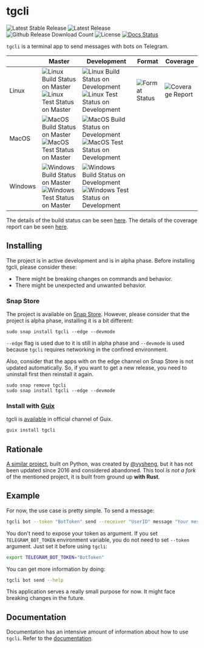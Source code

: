 # tgcli

![Latest Stable Release][stable_version_badge]
![Latest Release][latest_version_badge]
![Github Release Download Count][github_download_counter_badge]
![License][license_badge]
[![Docs Status][badge_docs]][docs_url]

`tgcli` is a terminal app to send messages with bots on Telegram.

[docs_url]: https://tgcli.readthedocs.io

[stable_version_badge]: https://img.shields.io/github/v/release/erayerdin/tgcli?label=stable&style=flat-square
[latest_version_badge]: https://img.shields.io/github/v/release/erayerdin/tgcli?include_prereleases&label=latest&style=flat-square
[github_download_counter_badge]: https://img.shields.io/github/downloads/erayerdin/tgcli/total?logo=github&style=flat-square
[license_badge]: https://img.shields.io/badge/license-Apache--2.0-lightgrey?style=flat-square
[badge_docs]: https://img.shields.io/readthedocs/tgcli?style=flat-square


|         | Master                                                                                                                                  | Development                                                                                                                                                 | Format                         | Coverage                           |
| ------- | --------------------------------------------------------------------------------------------------------------------------------------- | ----------------------------------------------------------------------------------------------------------------------------------------------------------- | ------------------------------ | ---------------------------------- |
| Linux   | ![Linux Build Status on Master][linux_build_status_master_badge] ![Linux Test Status on Master][linux_test_status_master_badge]         | ![Linux Build Status on Development][linux_build_status_development_badge] ![Linux Test Status on Development][linux_test_status_development_badge]         | ![Format Status][format_badge] | ![Coverage Report][coverage_badge] |
| MacOS   | ![MacOS Build Status on Master][macos_build_status_master_badge] ![MacOS Test Status on Master][macos_test_status_master_badge]         | ![MacOS Build Status on Development][macos_build_status_development_badge] ![MacOS Test Status on Development][macos_test_status_development_badge]         |                                |                                    |
| Windows | ![Windows Build Status on Master][windows_build_status_master_badge] ![Windows Test Status on Master][windows_test_status_master_badge] | ![Windows Build Status on Development][windows_build_status_development_badge] ![Windows Test Status on Development][windows_test_status_development_badge] |                                |                                    |

The details of the build status can be seen [here][build_url]. The details of the coverage report can be seen [here][coverage_url].

[build_url]: https://github.com/erayerdin/tgcli/actions
[coverage_url]: https://coveralls.io/github/erayerdin/tgcli

<!-- Linux Badges -->

[linux_build_status_master_badge]: https://img.shields.io/github/workflow/status/erayerdin/tgcli/build_linux/master?logo=linux&logoColor=white&style=flat-square
[linux_build_status_development_badge]: https://img.shields.io/github/workflow/status/erayerdin/tgcli/build_linux/development?logo=linux&logoColor=white&style=flat-square

[linux_test_status_master_badge]: https://img.shields.io/github/workflow/status/erayerdin/tgcli/build_linux/master?label=test&logo=linux&logoColor=white&style=flat-square
[linux_test_status_development_badge]: https://img.shields.io/github/workflow/status/erayerdin/tgcli/build_linux/development?label=test&logo=linux&logoColor=white&style=flat-square

<!-- MacOS Badges -->

[macos_build_status_master_badge]: https://img.shields.io/github/workflow/status/erayerdin/tgcli/build_macos/master?logo=apple&logoColor=white&style=flat-square
[macos_build_status_development_badge]: https://img.shields.io/github/workflow/status/erayerdin/tgcli/build_macos/development?logo=apple&logoColor=white&style=flat-square

[macos_test_status_master_badge]: https://img.shields.io/github/workflow/status/erayerdin/tgcli/build_macos/master?label=test&logo=apple&logoColor=white&style=flat-square
[macos_test_status_development_badge]: https://img.shields.io/github/workflow/status/erayerdin/tgcli/build_macos/development?label=test&logo=apple&logoColor=white&style=flat-square

<!-- Windows Badges -->

[windows_build_status_master_badge]: https://img.shields.io/github/workflow/status/erayerdin/tgcli/build_windows/master?logo=windows&logoColor=white&style=flat-square
[windows_build_status_development_badge]: https://img.shields.io/github/workflow/status/erayerdin/tgcli/build_windows/development?logo=windows&logoColor=white&style=flat-square

[windows_test_status_master_badge]: https://img.shields.io/github/workflow/status/erayerdin/tgcli/build_windows/master?label=test&logo=windows&logoColor=white&style=flat-square
[windows_test_status_development_badge]: https://img.shields.io/github/workflow/status/erayerdin/tgcli/build_windows/development?label=test&logo=windows&logoColor=white&style=flat-square

<!-- Miscellaneous Badges -->

[format_badge]: https://img.shields.io/github/workflow/status/erayerdin/tgcli/format/master?label=format&logo=linux&logoColor=white&style=flat-square
[coverage_badge]: https://img.shields.io/coveralls/github/erayerdin/tgcli/master?logo=linux&logoColor=white&style=flat-square

## Installing

The project is in active development and is in alpha phase. Before installing tgcli, please consider these:

 - There might be breaking changes on commands and behavior.
 - There might be unexpected and unwanted behavior.

### Snap Store

The project is available on [Snap Store](https://snapcraft.io/tgcli). However, please consider that the project is alpha phase, installing it is a bit different:

```
sudo snap install tgcli --edge --devmode
```

`--edge` flag is used due to it is still in alpha phase and `--devmode` is used because `tgcli` requires networking in the confined environment.

Also, consider that the apps with on the edge channel on Snap Store is not updated automatically. So, if you want to get a new release, you need to uninstall first then reinstall it again.

```
sudo snap remove tgcli
sudo snap install tgcli --edge --devmode
```


### Install with [Guix](https://guix.gnu.org)

tgcli is [available](https://guix.gnu.org/en/packages/tgcli-0.3.1/) in official channel of Guix.

```bash
guix install tgcli
```

## Rationale

[A similar project](https://github.com/vysheng/tg), built on Python, was created by [@vysheng](https://github.com/vysheng), but it has not been updated since 2016 and considered abandoned. This tool *is not a fork* of the mentioned project, it is built from ground up **with Rust**.

## Example

For now, the use case is pretty simple. To send a message:

```bash
tgcli bot --token "BotToken" send --receiver "UserID" message "Your message"
```

You don't need to expose your token as argument. If you set `TELEGRAM_BOT_TOKEN` environment variable, you do not need to set `--token` argument. Just set it before using `tgcli`:

```bash
export TELEGRAM_BOT_TOKEN="BotToken"
```

You can get more information by doing:

```bash
tgcli bot send --help
```

This application serves a really small purpose for now. It might face breaking changes in the future.

## Documentation

Documentation has an intensive amount of  information about how to use `tgcli`. Refer to the [documentation][docs_url].
